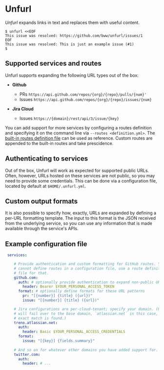 # Unfurl
_Unfurl_ expands links in text and replaces them with useful content.

```
$ unfurl <<EOF
This issue was resolved: https://github.com/bww/unfurl/issues/1
EOF
This issue was resolved: This is just an example issue (#1)
$
```

## Supported services and routes
Unfurl supports expanding the following URL types out of the box:

* **Github**
    * PRs
      `https://api.github.com/repos/{org}/{repo}/pulls/{num}'`
    * Issues
      `https://api.github.com/repos/{org}/{repo}/issues/{num}`

* **Jira Cloud**
    * Issues
      `https://{domain}/rest/api/3/issue/{key}`

You can add support for more services by configuring a routes definition and specifying it on the command line via `--routes <definition.yml>`. The [built-in routes definition file](https://github.com/bww/unfurl/blob/master/conf/routes.yml) can be used as reference. Custom routes are appended to the built-in routes and take prescidence.

## Authenticating to services
Out of the box, Unfurl will work as expected for supported public URLs. Often, however, URLs hosted on these services are not public, so you may need to provide some credentials. This can be done via a configuration file, located by default at `$HOME/.unfurl.yml`.

## Custom output formats
It is also possible to specify how, exactly, URLs are expanded by defining a per-URL formatting template. The input to this format is the JSON received from the underlying service, so you can use any information that is made available through the service's APIs.

## Example configuration file

```yaml
 services:

    # Provide authentication and custom formatting for GitHub routes. You
    # cannot define routes in a configuration file, use a route definition
    # file for that.
    github.com:
      auth: # optionally provide authentication to expand non-public URLs
        header: Bearer $YOUR_PERSONAL_ACCESS_TOKEN
      format: # optionally define formats for these URL patterns
        pr: "[{number}] {title} ({url})"
        issue: "[{number}] {title} ({url})"

    # Jira configurations are per-cloud-tenant; specify your domain. (Unfurl
    # will fail over to the base domain, `atlassian.net` in this case, if no
    # exact match is found.)
    treno.atlassian.net: 
      auth:
        header: Basic $YOUR_PERSONAL_ACCESS_CREDENTIALS
      format:
        issue: "[{key}] {fields.summary}"
    
    # And so on for whatever other domains you have added support for.
    twitter.com:
      auth:
        header: # ...  

```
